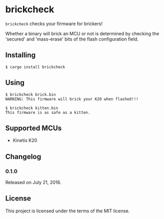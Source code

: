 # brickcheck

`brickcheck` checks your firmware for brickers!

Whether a binary will brick an MCU or not is determined by checking the 'secured' and 'mass-erase' bits of the flash configuration field.

## Installing

```
$ cargo install brickcheck
```

## Using

```
$ brickcheck brick.bin
WARNING: This firmware will brick your K20 when flashed!!!

$ brickcheck kitten.bin
This firmware is as safe as a kitten.
```

## Supported MCUs

* Kinetis K20

## Changelog

### 0.1.0

Released on July 21, 2016.

## License

This project is licensed under the terms of the MIT license.
